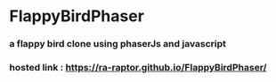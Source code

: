 # FlappyBirdPhaser
### a flappy bird clone using phaserJs and javascript
### hosted link :  https://ra-raptor.github.io/FlappyBirdPhaser/


